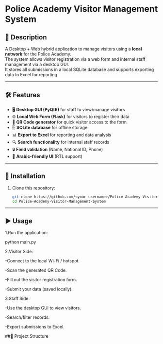 # Police Academy Visitor Management System

## 📌 Description
A Desktop + Web hybrid application to manage visitors using a **local network** for the Police Academy.  
The system allows visitor registration via a web form and internal staff management via a desktop GUI.  
It stores all submissions in a local SQLite database and supports exporting data to Excel for reporting.

---

## 🛠 Features
- 🖥 **Desktop GUI (PyQt6)** for staff to view/manage visitors
- 🌐 **Local Web Form (Flask)** for visitors to register their data
- 🔑 **QR Code generator** for quick visitor access to the form
- 🗄 **SQLite database** for offline storage
- 📊 **Export to Excel** for reporting and data analysis
- 🔍 **Search functionality** for internal staff records
- 🔒 **Field validation** (Name, National ID, Phone)
- 🕌 **Arabic-friendly UI** (RTL support)

---

## 🚀 Installation

1. Clone this repository:
   ```bash
   git clone https://github.com/<your-username>/Police-Academy-Visitor-Management-System.git
   cd Police-Academy-Visitor-Management-System
---
## ▶️ Usage

1.Run the application:

python main.py

2.Visitor Side:

-Connect to the local Wi-Fi / hotspot.

-Scan the generated QR Code.

-Fill out the visitor registration form.

-Submit your data (saved locally).

3.Staff Side:

-Use the desktop GUI to view visitors.

-Search/filter records.

-Export submissions to Excel.

##📂 Project Structure
